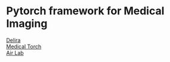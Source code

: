 # Pytorch framework for Medical Imaging
[Delira](https://delira.readthedocs.io/en/latest/index.html)</br>
[Medical Torch](https://medicaltorch.readthedocs.io/en/stable/)</br>
[Air Lab](https://github.com/airlab-unibas/airlab)
